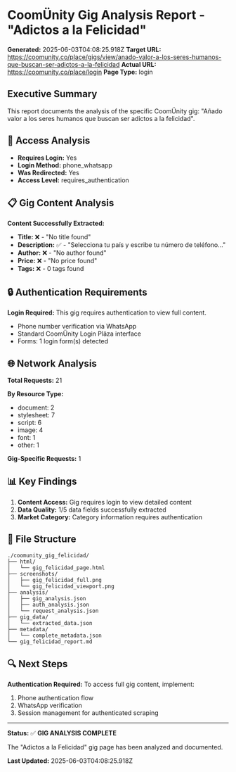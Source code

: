 # CoomÜnity Gig Analysis Report - "Adictos a la Felicidad"

**Generated:** 2025-06-03T04:08:25.918Z
**Target URL:** https://coomunity.co/place/gigs/view/anado-valor-a-los-seres-humanos-que-buscan-ser-adictos-a-la-felicidad
**Actual URL:** https://coomunity.co/place/login
**Page Type:** login

## Executive Summary

This report documents the analysis of the specific CoomÜnity gig: "Añado valor a los seres humanos que buscan ser adictos a la felicidad".

## 🎯 Access Analysis

- **Requires Login:** Yes
- **Login Method:** phone_whatsapp
- **Was Redirected:** Yes
- **Access Level:** requires_authentication

## 📋 Gig Content Analysis

**Content Successfully Extracted:**
- **Title:** ❌ - "No title found"
- **Description:** ✅ - "Selecciona tu país y escribe tu número de teléfono..."
- **Author:** ❌ - "No author found"
- **Price:** ❌ - "No price found"
- **Tags:** ❌ - 0 tags found



## 🔒 Authentication Requirements


**Login Required:** This gig requires authentication to view full content.
- Phone number verification via WhatsApp
- Standard CoomÜnity Login Pläza interface
- Forms: 1 login form(s) detected


## 🌐 Network Analysis

**Total Requests:** 21

**By Resource Type:**
- document: 2
- stylesheet: 7
- script: 6
- image: 4
- font: 1
- other: 1

**Gig-Specific Requests:** 1

## 📊 Key Findings

1. **Content Access:** Gig requires login to view detailed content
2. **Data Quality:** 1/5 data fields successfully extracted
3. **Market Category:** Category information requires authentication

## 📂 File Structure

```
./coomunity_gig_felicidad/
├── html/
│   └── gig_felicidad_page.html
├── screenshots/
│   ├── gig_felicidad_full.png
│   └── gig_felicidad_viewport.png
├── analysis/
│   ├── gig_analysis.json
│   ├── auth_analysis.json
│   └── request_analysis.json
├── gig_data/
│   └── extracted_data.json
├── metadata/
│   └── complete_metadata.json
└── gig_felicidad_report.md
```

## 🔍 Next Steps


**Authentication Required:** To access full gig content, implement:
1. Phone authentication flow
2. WhatsApp verification
3. Session management for authenticated scraping


---

**Status:** ✅ **GIG ANALYSIS COMPLETE**

The "Adictos a la Felicidad" gig page has been analyzed and documented.

**Last Updated:** 2025-06-03T04:08:25.918Z
